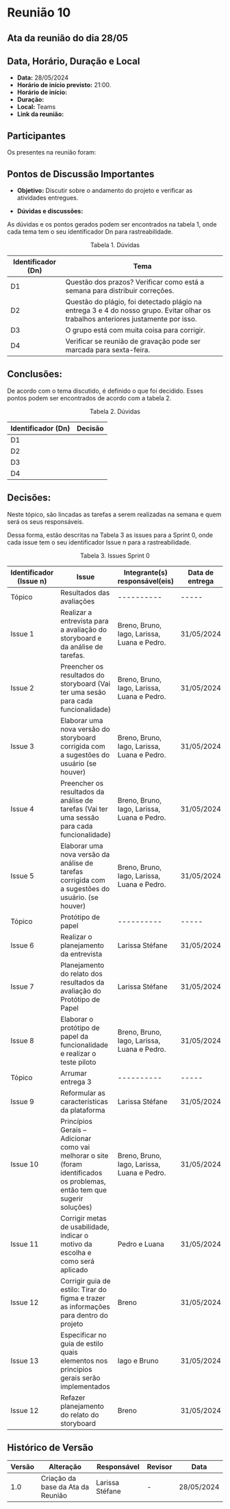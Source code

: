 # Reunião 10

## Ata da reunião do dia 28/05

## Data, Horário, Duração e Local

- **Data:** 28/05/2024
- **Horário de início previsto:** 21:00.
- **Horário de início:** 
- **Duração:** 
- **Local:** Teams 
- **Link da reunião:** 

## Participantes

Os presentes na reunião foram:



## Pontos de Discussão Importantes

- **Objetivo:** Discutir sobre o andamento do projeto e verificar as atividades entregues.

- **Dúvidas e discussões:**

As dúvidas e os pontos gerados podem ser encontrados na tabela 1, onde cada tema tem o seu identificador Dn para rastreabilidade.

<p align="center"> Tabela 1. Dúvidas </p>

| Identificador (Dn) | Tema |
| - | - |
| D1 | Questão dos prazos? Verificar como está a semana para distribuir correções. | 
| D2 | Questão do plágio, foi detectado plágio na entrega 3 e 4 do nosso grupo. Evitar olhar os trabalhos anteriores justamente por isso.|
| D3 | O grupo está com muita coisa para corrigir. |
| D4 | Verificar se reunião de gravação pode ser marcada para sexta-feira.|


## Conclusões: 

De acordo com o tema discutido, é definido o que foi decidido. Esses pontos podem ser encontrados de acordo com a tabela 2.

<p align="center"> Tabela 2. Dúvidas </p>

| Identificador (Dn) | Decisão |
| - | - |
| D1 |  | 
| D2 |  |
| D3 |  |
| D4 |  |


## Decisões:

Neste tópico, são lincadas as tarefas a serem realizadas na semana e quem será os seus responsáveis.

Dessa forma, estão descritas na Tabela 3 as issues para a Sprint 0, onde cada issue tem o seu identificador Issue n para a rastreabilidade.

<p align="center"> Tabela 3. Issues Sprint 0 </p>

| Identificador (Issue n) | Issue | Integrante(s) responsável(eis) | Data de entrega |
| - | - | - | - |
| Tópico  | Resultados das avaliações | ---------- | ----- |
| Issue 1 |  Realizar a entrevista para a avaliação do storyboard e da análise de tarefas. | Breno, Bruno, Iago, Larissa, Luana e Pedro. | 31/05/2024 |
| Issue 2 | Preencher os resultados do storyboard (Vai ter uma sesão para cada funcionalidade)  |  Breno, Bruno, Iago, Larissa, Luana e Pedro. | 31/05/2024 |
| Issue 3 | Elaborar uma nova versão do storyboard corrigida com a sugestões do usuário (se houver) |  Breno, Bruno, Iago, Larissa, Luana e Pedro. | 31/05/2024 |
| Issue 4 | Preencher os resultados da análise de tarefas (Vai ter uma sessão para cada funcionalidade) |  Breno, Bruno, Iago, Larissa, Luana e Pedro. | 31/05/2024 |
| Issue 5 | Elaborar uma nova versão da análise de tarefas corrigida com a sugestões do usuário. (se houver) | Breno, Bruno, Iago, Larissa, Luana e Pedro. | 31/05/2024 |
| Tópico  | Protótipo de papel | ---------- | ----- |
| Issue 6 | Realizar o planejamento da entrevista | Larissa Stéfane | 31/05/2024 |
| Issue 7 | Planejamento do relato dos resultados da avaliação do Protótipo de Papel | Larissa Stéfane | 31/05/2024 |
| Issue 8 | Elaborar o protótipo de papel da funcionalidade e realizar o teste piloto |  Breno, Bruno, Iago, Larissa, Luana e Pedro. | 31/05/2024 |
| Tópico  | Arrumar entrega 3 | ---------- | ----- |
| Issue 9 |  Reformular as características da plataforma | Larissa Stéfane | 31/05/2024 |
| Issue 10 |  Princípios Gerais – Adicionar como vai melhorar o site (foram identificados os problemas, então tem que sugerir soluções) | Breno, Bruno, Iago, Larissa, Luana e Pedro. | 31/05/2024 |
| Issue 11 |  Corrigir metas de usabilidade, indicar o motivo da escolha e como será aplicado | Pedro e Luana | 31/05/2024 |
| Issue 12 |  Corrigir guia de estilo: Tirar do figma e trazer as informações para dentro do projeto | Breno | 31/05/2024 |
| Issue 13 |  Especificar no guia de estilo quais elementos nos principios gerais serão implementados | Iago e Bruno | 31/05/2024 |
| Issue 12 |  Refazer planejamento do relato do storyboard | Breno | 31/05/2024 |

## Histórico de Versão

| Versão | Alteração                                                                  | Responsável                    | Revisor        | Data |
| ------ | -------------------------------------------------------------------------- | ------------------------------ | -------------- | ----- |
| 1.0    | Criação da base da Ata da Reunião                                          | Larissa Stéfane  | - | 28/05/2024 |
